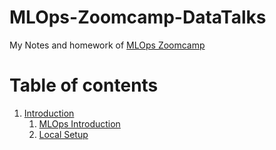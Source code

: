 # MLOps-Zoomcamp-DataTalks
My Notes and homework of [MLOps Zoomcamp](https://github.com/DataTalksClub/mlops-zoomcamp)

# Table of contents
1. [Introduction](/week-01-introduction/)
    1. [MLOps Introduction](/week-01-introduction/MLOps-Introduction.md)
    2. [Local Setup](/week-01-introduction/Setup.md)

